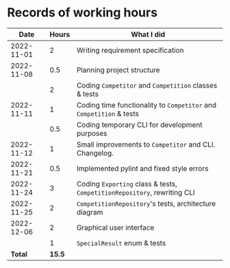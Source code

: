 # Records of working hours

| Date | Hours | What I did  |
| --- | --- | --- |
| 2022-11-01 | 2 | Writing requirement specification |
| 2022-11-08 | 0.5 | Planning project structure |
| | 2 | Coding `Competitor` and `Competition` classes & tests |
| 2022-11-11 | 1 | Coding time functionality to `Competitor` and `Competition` & tests |
| | 0.5 | Coding temporary CLI for development purposes |
| 2022-11-12 | 1 | Small improvements to `Competitor` and CLI. Changelog. |
| 2022-11-21 | 0.5 | Implemented pylint and fixed style errors |
| 2022-11-24 | 3 | Coding `Exporting` class & tests, `CompetitionRepository`, rewriting CLI |
| 2022-11-25 | 2 | `CompetitionRepository`'s tests, architecture diagram |
| 2022-12-06 | 2 | Graphical user interface |
| | 1 | `SpecialResult` enum & tests |
| **Total** | **15.5** | | 
